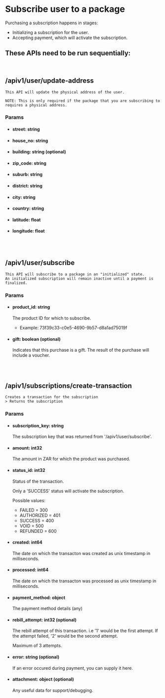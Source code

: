 # Subscribe user to a package

Purchasing a subscription happens in stages:

-   Initializing a subscription for the user.
-   Accepting payment, which will activate the subscription.

## These APIs need to be run sequentially:

<br>

## /apiv1/user/update-address

    This API will update the physical address of the user.

    NOTE: This is only required if the package that you are subscribing to requires a physical address.

### Params

-   #### **street: string**
-   #### **house_no: string**
-   #### **building: string** (optional)
-   #### **zip_code: string**
-   #### **suburb: string**
-   #### **district: string**
-   #### **city: string**
-   #### **country: string**
-   #### **latitude: float**
-   #### **longitude: float**

<br>
<br>

## /apiv1/user/subscribe

    This API will subscribe to a package in an "initialized" state.
    An initialized subscription will remain inactive until a payment is finalized.

### Params

-   #### **product_id: string**

    The product ID for which to subscribe.

    -   Example: 73f39c33-c0e5-4690-9b57-d8a1ad75019f

-   #### **gift: boolean** (optional)

    Indicates that this purchase is a gift. The result of the purchase will include a voucher.

<br>
<br>

## /apiv1/subscriptions/create-transaction

    Creates a transaction for the subscription
    > Returns the subscription

### Params

-   #### **subscription_key: string**

    The subscription key that was returned from '/apiv1/user/subscribe'.

-   #### **amount: int32**

    The amount in ZAR for which the product was purchased.

-   #### **status_id: int32**

    Status of the transaction.

    Only a 'SUCCESS' status will activate the subscription.

    Possible values:

    -   FAILED = 300
    -   AUTHORIZED = 401
    -   SUCCESS = 400
    -   VOID = 500
    -   REFUNDED = 600

-   #### **created: int64**

    The date on which the transacton was created as unix timestamp in milliseconds.

-   #### **processed: int64**

    The date on which the transacton was processed as unix timestamp in milliseconds.

-   #### **payment_method: object**

    The payment method details (any)

-   #### **rebill_attempt: int32** (optional)

    The rebill attempt of this transaction. i.e '1' would be the first attempt.
    If the attempt failed, '2' would be the second attempt.

    Maximum of 3 attempts.

-   #### **error: string** (optional)

    If an error occured during payment, you can supply it here.

-   #### **attachment: object** (optional)

    Any useful data for support/debugging.
